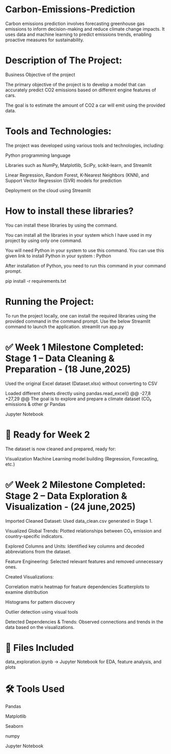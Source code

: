 # Carbon-Emissions-Prediction
Carbon emissions prediction involves forecasting greenhouse gas emissions to inform decision-making and reduce climate change impacts. It uses data and machine learning to predict emissions trends, enabling proactive measures for sustainability.

# Description of The Project:
Business Objective of the project

The primary objective of the project is to develop a model that can accurately predict CO2 emissions based on different engine features of cars.

The goal is to estimate the amount of CO2 a car will emit using the provided data.

# Tools and Technologies:
The project was developed using various tools and technologies, including:

Python programming language

Libraries such as NumPy, Matplotlib, SciPy, scikit-learn, and Streamlit

Linear Regression, Random Forest, K-Nearest Neighbors (KNN), and Support Vector Regression (SVR) models for prediction

Deployment on the cloud using Streamlit
# How to install these libraries?
You can install these libraries by using the command.

You can install all the libraries in your system which I have used in my project by using only one command.

You will need Python in your system to use this command. You can use this given link to install Python in your system : Python

After installation of Python, you need to run this command in your command prompt.

pip install -r requirements.txt 

# Running the Project:
To run the project locally, one can install the required libraries using the provided command in the command prompt. Use the below Streamlit command to launch the application.
streamlit run app.py 


# ✅ Week 1 Milestone Completed: Stage 1 – Data Cleaning & Preparation - (18 June,2025)

Used the original Excel dataset (Dataset.xlsx) without converting to CSV

Loaded different sheets directly using pandas.read_excel() @@ -27,8 +27,29 @@ The goal is to explore and prepare a climate dataset (CO₂ emissions & other gr
Pandas

Jupyter Notebook

# 🚀 Ready for Week 2

The dataset is now cleaned and prepared, ready for:

Visualization
Machine Learning model building (Regression, Forecasting, etc.)

# ✅ Week 2 Milestone Completed: Stage 2 – Data Exploration & Visualization - (24 june,2025)

Imported Cleaned Dataset: Used data_clean.csv generated in Stage 1.

Visualized Global Trends: Plotted relationships between CO₂ emission and country-specific indicators.

Explored Columns and Units: Identified key columns and decoded abbreviations from the dataset.

Feature Engineering: Selected relevant features and removed unnecessary ones.

Created Visualizations:

  Correlation matrix heatmap for feature dependencies
  Scatterplots to examine distribution
  
Histograms for pattern discovery

Outlier detection using visual tools

Detected Dependencies & Trends: Observed connections and trends in the data based on the visualizations.

# 📁 Files Included

data_exploration.ipynb → Jupyter Notebook for EDA, feature analysis, and plots

# 🛠 Tools Used

Pandas

Matplotlib

Seaborn

numpy

Jupyter Notebook
